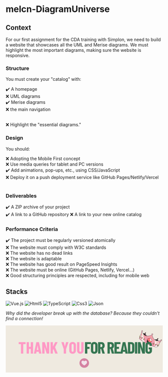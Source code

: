 # melcn-DiagramUniverse

## Context

For our first assignment for the CDA training with Simplon, we need to build a website that showcases all the UML and Merise diagrams.
We must highlight the most important diagrams, making sure the website is responsive.


### Structure

You must create your "catalog" with:

✔️ A homepage  
❌ UML diagrams  
✔️ Merise diagrams  
❌ the main navigation  
​

❌ Highlight the "essential diagrams."  

### Design

You should:

❌ Adopting the Mobile First concept  
❌ Use media queries for tablet and PC versions  
✔️ Add animations, pop-ups, etc., using CSS/JavaScript  
❌ Deploy it on a push deployment service like GitHub Pages/Netlify/Vercel  
​

### Deliverables

✔️  A ZIP archive of your project  
✔️  A link to a GitHub repository 
❌  A link to your new online catalog  

### Performance Criteria

✔️  The project must be regularly versioned atomically  
❌  The website must comply with W3C standards  
❌  The website has no dead links   
❌  The website is adaptable  
❌  The website has good result on PageSpeed Insights  
❌  The website must be online (GitHub Pages, Netlify, Vercel...)  
❌  Good structuring principles are respected, including for mobile web  


## Stacks 

![Vue.js](https://img.shields.io/badge/vuejs-%2335495e.svg?style=for-the-badge&logo=vuedotjs&logoColor=%234FC08D)
![Html5](https://img.shields.io/badge/HTML5-E34F26?style=for-the-badge&logo=html5&logoColor=white)
![TypeScript](https://img.shields.io/badge/TypeScript-007ACC?style=for-the-badge&logo=typescript&logoColor=white)
![Css3](https://img.shields.io/badge/CSS3-1572B6?style=for-the-badge&logo=css3&logoColor=white)
![Json](https://img.shields.io/badge/Json-%23FF9900.svg?style=for-the-badge&logo=Json&logoColor=white)




*Why did the developer break up with the database? Because they couldn't find a connection!*



![Thanks](src/assets/thanksforreading.png)